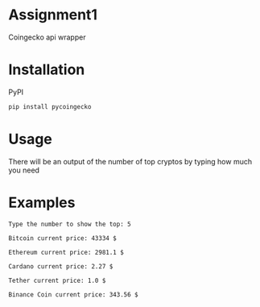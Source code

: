 # Assignment1

Coingecko api wrapper

# Installation

PyPI

```python
pip install pycoingecko
```

# Usage

There will be an output of the number of top cryptos by typing how much you need

# Examples

```
Type the number to show the top: 5

Bitcoin current price: 43334 $

Ethereum current price: 2981.1 $

Cardano current price: 2.27 $

Tether current price: 1.0 $

Binance Coin current price: 343.56 $
```
